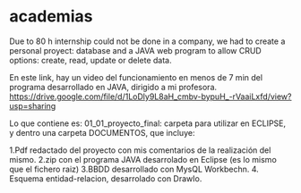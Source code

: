 # academias
Due to 80 h internship could not be done in a company, we had to create a personal proyect: database and a JAVA web program to allow CRUD options: create, read, update or delete data.

En este link, hay un video del funcionamiento en menos de 7 min del programa desarrollado en JAVA, dirigido a mi profesora.
https://drive.google.com/file/d/1LoDly9L8aH_cmbv-bypuH_-rVaaiLxfd/view?usp=sharing

Lo que contiene es:
01_01_proyecto_final: carpeta para utilizar en ECLIPSE, y dentro una carpeta DOCUMENTOS, que incluye:

1.Pdf redactado del proyecto con mis comentarios de la realización del mismo.
2.zip con el programa JAVA desarrolado en Eclipse (es lo mismo que el fichero raiz)
3.BBDD desarrollado con MysQL Workbechn.
4. Esquema entidad-relacion, desarrolado con DrawIo.
